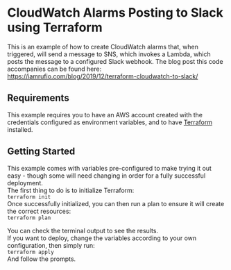 # CloudWatch Alarms Posting to Slack using Terraform

This is an example of how to create CloudWatch alarms that, when triggered, will send a message to SNS, which invokes a Lambda, which posts the message to a configured Slack webhook.
The blog post this code accompanies can be found here: https://iamrufio.com/blog/2019/12/terraform-cloudwatch-to-slack/

## Requirements

This example requires you to have an AWS account created with the credentials configured as environment variables, and to have [Terraform](https://www.terraform.io/) installed.

## Getting Started

This example comes with variables pre-configured to make trying it out easy - though some will need changing in order for a fully successful deployment.  
The first thing to do is to initialize Terraform:  
`terraform init`  
Once successfully initialized, you can then run a plan to ensure it will create the correct resources:  
`terraform plan`

You can check the terminal output to see the results.  
If you want to deploy, change the variables according to your own configuration, then simply run:  
`terraform apply`  
And follow the prompts.  
